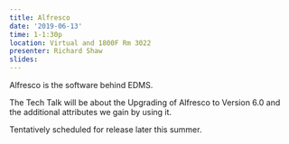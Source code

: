 ```yaml
---
title: Alfresco
date: '2019-06-13'
time: 1-1:30p
location: Virtual and 1800F Rm 3022
presenter: Richard Shaw
slides:
---
```


Alfresco is the software behind EDMS.

The Tech Talk will be about the Upgrading of Alfresco to Version 6.0 and the additional attributes we gain by using it.

Tentatively scheduled for release later this summer.
